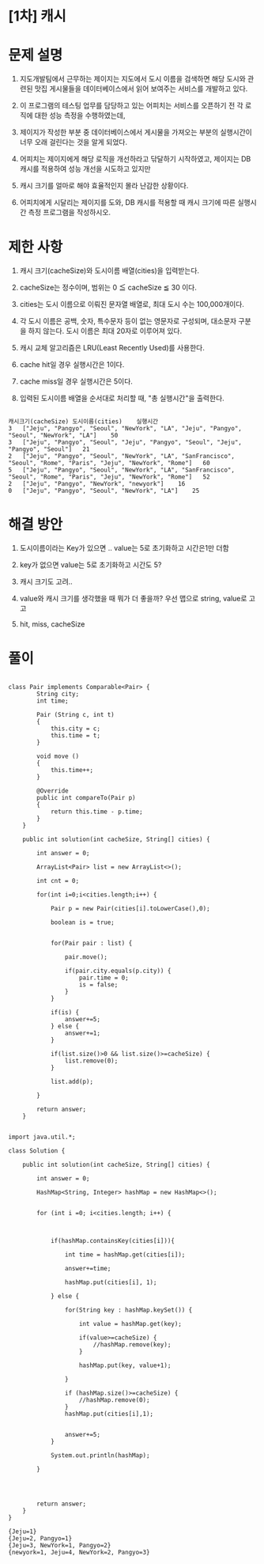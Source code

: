 # [1차] 캐시

# 문제 설명

1. 지도개발팀에서 근무하는 제이지는 지도에서 도시 이름을 검색하면 해당 도시와 관련된 맛집 게시물들을 데이터베이스에서 읽어 보여주는 서비스를 개발하고 있다.

2. 이 프로그램의 테스팅 업무를 담당하고 있는 어피치는 서비스를 오픈하기 전 각 로직에 대한 성능 측정을 수행하였는데, 

3. 제이지가 작성한 부분 중 데이터베이스에서 게시물을 가져오는 부분의 실행시간이 너무 오래 걸린다는 것을 알게 되었다.

4. 어피치는 제이지에게 해당 로직을 개선하라고 닦달하기 시작하였고, 제이지는 DB 캐시를 적용하여 성능 개선을 시도하고 있지만

5. 캐시 크기를 얼마로 해야 효율적인지 몰라 난감한 상황이다.

6. 어피치에게 시달리는 제이지를 도와, DB 캐시를 적용할 때 캐시 크기에 따른 실행시간 측정 프로그램을 작성하시오.

# 제한 사항

1. 캐시 크기(cacheSize)와 도시이름 배열(cities)을 입력받는다.

2. cacheSize는 정수이며, 범위는 0 ≦ cacheSize ≦ 30 이다.

3. cities는 도시 이름으로 이뤄진 문자열 배열로, 최대 도시 수는 100,000개이다.

4. 각 도시 이름은 공백, 숫자, 특수문자 등이 없는 영문자로 구성되며, 대소문자 구분을 하지 않는다. 도시 이름은 최대 20자로 이루어져 있다.

5. 캐시 교체 알고리즘은 LRU(Least Recently Used)를 사용한다.

6. cache hit일 경우 실행시간은 1이다.

7. cache miss일 경우 실행시간은 5이다.

8. 입력된 도시이름 배열을 순서대로 처리할 때, "총 실행시간"을 출력한다.

```

캐시크기(cacheSize)	도시이름(cities)	실행시간
3	["Jeju", "Pangyo", "Seoul", "NewYork", "LA", "Jeju", "Pangyo", "Seoul", "NewYork", "LA"]	50
3	["Jeju", "Pangyo", "Seoul", "Jeju", "Pangyo", "Seoul", "Jeju", "Pangyo", "Seoul"]	21
2	["Jeju", "Pangyo", "Seoul", "NewYork", "LA", "SanFrancisco", "Seoul", "Rome", "Paris", "Jeju", "NewYork", "Rome"]	60
5	["Jeju", "Pangyo", "Seoul", "NewYork", "LA", "SanFrancisco", "Seoul", "Rome", "Paris", "Jeju", "NewYork", "Rome"]	52
2	["Jeju", "Pangyo", "NewYork", "newyork"]	16
0	["Jeju", "Pangyo", "Seoul", "NewYork", "LA"]	25

```

# 해결 방안

1. 도시이름이라는 Key가 있으면 .. value는 5로 초기화하고 시간은1만 더함

2. key가 없으면 value는 5로 초기화하고 시간도 5?

3. 캐시 크기도 고려..

4. value와 캐시 크기를 생각했을 때 뭐가 더 좋을까? 우선 맵으로 string, value로 고고

5. hit, miss, cacheSize

# 풀이

```

class Pair implements Comparable<Pair> {
        String city;
        int time;
        
        Pair (String c, int t)
        {
            this.city = c;
            this.time = t;
        }
        
        void move ()
        {
            this.time++;
        }
        
        @Override
        public int compareTo(Pair p)
        {
            return this.time - p.time;
        }
    }
    
    public int solution(int cacheSize, String[] cities) {
        
        int answer = 0;
        
        ArrayList<Pair> list = new ArrayList<>();
        
        int cnt = 0;
        
        for(int i=0;i<cities.length;i++) {
            
            Pair p = new Pair(cities[i].toLowerCase(),0);
            
            boolean is = true;
            
            
            for(Pair pair : list) {
                
                pair.move();
                
                if(pair.city.equals(p.city)) {
                    pair.time = 0;
                    is = false;
                }
            }
            
            if(is) {
                answer+=5;
            } else {
                answer+=1;
            }
            
            if(list.size()>0 && list.size()>=cacheSize) {
                list.remove(0);
            }
            
            list.add(p);
            
        }
        
        return answer;
    }

```

```

import java.util.*;

class Solution {
    
    public int solution(int cacheSize, String[] cities) {
    
        int answer = 0;
        
        HashMap<String, Integer> hashMap = new HashMap<>();
        
        
        for (int i =0; i<cities.length; i++) {
            
            
            
            if(hashMap.containsKey(cities[i])){
                
                int time = hashMap.get(cities[i]);
                
                answer+=time;
                
                hashMap.put(cities[i], 1);
                
            } else {
                
                for(String key : hashMap.keySet()) {
                    
                    int value = hashMap.get(key);
                    
                    if(value>=cacheSize) {
                        //hashMap.remove(key);
                    }
                    
                    hashMap.put(key, value+1);
                    
                }
                
                if (hashMap.size()>=cacheSize) {
                    //hashMap.remove(0);
                }
                hashMap.put(cities[i],1);
                

                answer+=5;
            }
            
            System.out.println(hashMap);
            
        }
        
        
        
        
        return answer;
    }
}

{Jeju=1}
{Jeju=2, Pangyo=1}
{Jeju=3, NewYork=1, Pangyo=2}
{newyork=1, Jeju=4, NewYork=2, Pangyo=3}

```